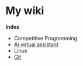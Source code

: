 # My wiki

**Index**

- Competitive Programming
- [Ai virtual assistant](Ai-virtual-assistant/ai-virtual-assistant.md)
- Linux
- [Git](Git/git.md)

